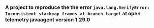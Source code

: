

### A project to reproduce the the error `java.lang.VerifyError: Inconsistent stackmap frames at branch target` at open telemetry javaagent version 1.29.0

